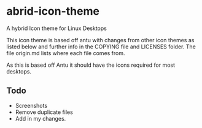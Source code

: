 # abrid-icon-theme
A hybrid Icon theme for Linux Desktops 

This icon theme is based off antu with changes from other icon themes as listed below and further info in the COPYING file and LICENSES folder. The file origin.md lists where each file comes from.

As this is based off Antu it should have the icons required for most desktops.

## Todo
* Screenshots
* Remove duplicate files
* Add in my changes.
